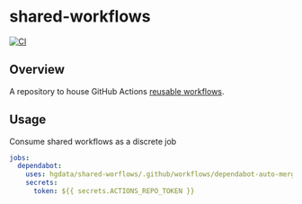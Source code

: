 # shared-workflows

[![CI](https://github.com/HGData/shared-workflows/actions/workflows/main.yml/badge.svg)](https://github.com/HGData/shared-workflows/actions/workflows/main.yml)

## Overview

A repository to house GitHub Actions [reusable workflows](https://docs.github.com/en/actions/using-workflows/reusing-workflows).

## Usage

Consume shared workflows as a discrete job
```yaml
jobs:
  dependabot:
    uses: hgdata/shared-worflows/.github/workflows/dependabot-auto-merge.yml@main
    secrets:
      token: ${{ secrets.ACTIONS_REPO_TOKEN }}
```
